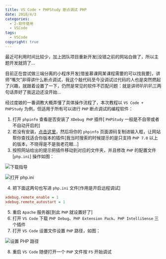 ```yaml
---
title: VS Code + PHPStudy 断点调试 PHP
date: 2018/4/3
categories:
  - 2-软件使用
  - VSCode
tags:
  - VSCode
copyright: true
---
```


最近可利用时间比较少，加上团队项目重新开发[没错之前的网站白做了，所以主题开发就鸽了…

目前正在尝试做三端分离的小程序开发[借鉴慕课网某课程需要的可以找我要]，讲师“嘴欠”非得讲什么断点调试，我这个敲代码至今没调试过代码的人也是突然燃起了兴趣，就跟着设置了一下，仍然是常见的软件不匹配问题：就是讲师叭叭叭三两句话弄好了我这边还没开始…

经过度娘的一番调教大概弄懂了具体操作流程了，本次教程以 `VS Code + PHPStudy` 为例，但适用于所有可以进行 `PHP` 断点调试的编程软件：

1. 打开 `phpinfo` 查看是否安装了 `XDebug PHP` 插件[ `PHPStudy` 一般是不自带或者不自动开启的]
2. 若没有安装，[点击这里][1]，然后将你的 `phpinfo` 页面源码复制进输入框，让网站帮你查找适合你版本的插件[我当时搜索的时候提示的是只支持 `PHP 7.0` 以上的版本，不晓得是不是我老花眼…]
3. 按照网站给出的提示把插件移动到对应的文件夹，并且修改 `PHP` 的配置文件[`php.ini`] 操作如图：

![下载指导][2]

![打开 php.ini][3]

4. 把下面这两句也写进 `php.ini` 文件[作用是开启远程调试]

```ini
xdebug.remote_enable = 1
xdebug.remote_autostart = 1
```

5. 重启 `Apache` 服务器[到此 `PHP` 就设置好了]
6. 打开 `VS Code` 下载 `PHP Debug`、`PHP Extension Pack`、`PHP IntelliSense` 三个插件
7. 打开 `VS Code` 设置文件设置 `PHP` 路径，如图：

![设置 PHP 路径][4]

8. 重启 `VS Code` 随便打开一个 `PHP` 文件按 `F5` 开始调试

[1]: https://xdebug.org/wizard.php
[2]: https://img.blanc.site/wiki/img/27.png
[3]: https://img.blanc.site/wiki/img/28.png
[4]: https://img.blanc.site/wiki/img/29.png